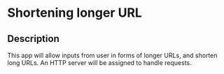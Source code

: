 # Shortening longer URL

## Description

This app will allow inputs from user in forms of longer URLs, and shorten long URLs. An HTTP server will be assigned to handle requests.